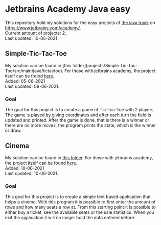 # Jetbrains Academy Java easy
This repository hold my solutions for the easy projects of [the java track](https://hyperskill.org/tracks/1) on 
https://www.jetbrains.com/academy/. <br/>
Current amount of projects: 2. <br/>
Last updated: 10-06-2021

## Simple-Tic-Tac-Toe
My solution can be found in [this folder](projects/Simple Tic-Tac-Toe/src/main/java/tictactoe). For those with 
jetbrains academy, the project itself can be found [here](https://hyperskill.org/projects/48?track=1). <br/>
Added: 05-06-2021<br/>
Last updated: 09-06-2021.

### Goal
The goal for this project is to create a game of Tic-Tac-Toe with 2 players. The game is played by giving
coordinates and after each turn the field is updated and printed. After the game is done, that is there is a winner
or there are no more moves, the program prints the state, which is the winner or draw.

## Cinema
My solution can be found in [this folder](projects/Cinema/src/main/java/cinema). For those with jetbrains academy, 
the project itself can be found [here](https://hyperskill.org/projects/133?track=1). <br/>
Added: 10-06-2021<br/>
Last updated: 10-06-2021.

### Goal
This goal for this project is to create a simple text based application that helps a cinema. With this program it is 
possible to first enter the amount of rows and how many seats a row at. From this starting point it is possible to 
either buy a ticket, see the available seats or the sale statistics. When you exit the application it will no longer 
hold the data entered before.
